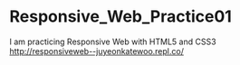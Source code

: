 # Responsive_Web_Practice01
I am practicing Responsive Web with HTML5 and CSS3
http://responsiveweb--juyeonkatewoo.repl.co/

